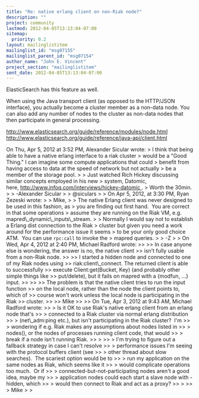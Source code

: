 ```yaml
---
title: "Re: native erlang client on non-Riak node?"
description: ""
project: community
lastmod: 2012-04-05T13:13:04-07:00
sitemap:
  priority: 0.2
layout: mailinglistitem
mailinglist_id: "msg07155"
mailinglist_parent_id: "msg07154"
author_name: "John E. Vincent"
project_section: "mailinglistitem"
sent_date: 2012-04-05T13:13:04-07:00
---
```



ElasticSearch has this feature as well.

When using the Java transport client (as opposed to the HTTP/JSON
interface), you actually become a cluster member as a non-data node.
You can also add any number of nodes to the cluster as non-data nodes
that then participate in general processing.

http://www.elasticsearch.org/guide/reference/modules/node.html
http://www.elasticsearch.org/guide/reference/java-api/client.html

On Thu, Apr 5, 2012 at 3:52 PM, Alexander Sicular  wrote:
&gt; I think that being able to have a native erlang interface to a riak cluster
&gt; would be a "Good Thing." I can imagine some compute applications that could
&gt; benefit from having access to data at the speed of network but not actually
&gt; be a member of the storage pool.
&gt;
&gt; Just watched Rich Hickey discussing similar concepts employed in his new
&gt; system, Datomic, here, http://www.infoq.com/interviews/hickey-datomic .
&gt; Worth the 30min.
&gt;
&gt; -Alexander Sicular
&gt;
&gt; @siculars
&gt;
&gt; On Apr 5, 2012, at 3:30 PM, Ryan Zezeski wrote:
&gt;
&gt; Mike,
&gt;
&gt; The native Erlang client was never designed to be used in this fashion, as
&gt; you are finding out first hand.  You are correct in that some operations
&gt; assume they are running on the Riak VM, e.g. mapred\\_dynamic\\_inputs\\_stream.
&gt;
&gt; Normally I would say not to establish a Erlang dist connection to the Riak
&gt; cluster but given you need a work around for the performance issue it seems
&gt; to be your only good choice ATM.  You can use `rpc:call` to invoke the
&gt; mapred queries.
&gt;
&gt; -Z
&gt;
&gt; On Wed, Apr 4, 2012 at 2:40 PM, Michael Radford  wrote:
&gt;&gt;
&gt;&gt; In case anyone else is wondering, the answer is no, the native client
&gt;&gt; isn't fully usable from a non-Riak node.
&gt;&gt;
&gt;&gt; I started a hidden node and connected to one of my Riak nodes using
&gt;&gt; riak:client\\_connect. The returned client is able to successfully
&gt;&gt; execute Client:get(Bucket, Key) (and probably other simple things like
&gt;&gt; put/delete), but it fails on mapred with a {modfun, ...} input.
&gt;&gt;
&gt;&gt;
&gt;&gt; The problem is that the native client tries to run the input function
&gt;&gt; on the local node, rather than the node the client points to, which of
&gt;&gt; course won't work unless the local node is participating in the Riak
&gt;&gt; cluster.
&gt;&gt;
&gt;&gt; Mike
&gt;&gt;
&gt;&gt; On Tue, Apr 3, 2012 at 9:43 AM, Michael Radford  wrote:
&gt;&gt; &gt; Is it OK to use Riak's native erlang client from an erlang node that's
&gt;&gt; &gt; connected to a Riak cluster via normal erlang distribution
&gt;&gt; &gt; (net\\_adm:ping etc.), but isn't participating in the Riak cluster?  I'm
&gt;&gt; &gt; wondering if e.g. Riak makes any assumptions about nodes listed in
&gt;&gt; &gt; nodes(), or the nodes of processes running client code, that would
&gt;&gt; &gt; break if a node isn't running Riak.
&gt;&gt; &gt;
&gt;&gt; &gt; I'm trying to figure out a fallback strategy in case I can't resolve
&gt;&gt; &gt; performance issues I'm seeing with the protocol buffers client (see
&gt;&gt; &gt; other thread about slow searches).  The scariest option would be to
&gt;&gt; &gt; run my application on the same nodes as Riak, which seems like it
&gt;&gt; &gt; would complicate operations too much.  Or if
&gt;&gt; &gt; connected-but-not-participating nodes aren't a good idea, maybe my
&gt;&gt; &gt; application nodes could each start a slave node with -hidden, which
&gt;&gt; &gt; would then connect to Riak and act as a proxy?
&gt;&gt; &gt;
&gt;&gt; &gt; Mike
&gt;
&gt;

